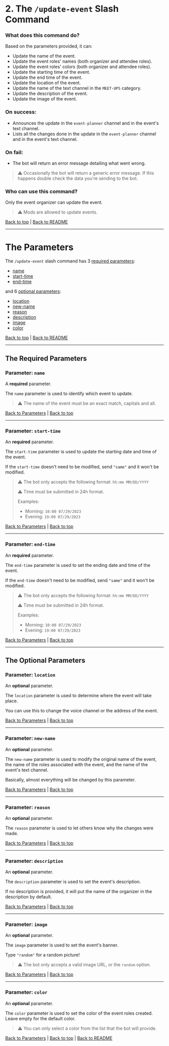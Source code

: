 # 2. The `/update-event` Slash Command

### What does this command do?

Based on the parameters provided, it can:

- Update the name of the event.
- Update the event roles' names (both organizer and attendee roles).
- Update the event roles' colors (both organizer and attendee roles).
- Update the starting time of the event.
- Update the end time of the event.
- Update the location of the event.
- Update the name of the text channel in the `MEET-UPS` category.
- Update the description of the event.
- Update the image of the event.

### On success:

- Announces the update in the `event-planner` channel and in the event's text channel.
- Lists all the changes done in the update in the `event-planner` channel and in the event's text channel.

### On fail:
- The bot will return an error message detailing what went wrong.

>⚠️ Occasionally the bot will return a generic error message. If this happens double check the data you're sending to the bot.

### Who can use this command?

Only the event organizer can update the event.

> ⚠️ Mods are allowed to update events.

[Back to top](#1-the-create-event-slash-command) | [Back to README](../README.md)

---

# The Parameters

The `/update-event` slash command has 3 [required parameters](#the-required-parameters):

- [name](#parameter-name)
- [start-time](#parameter-start-time)
- [end-time](#parameter-end-time)

and 6 [optional parameters](#the-optional-parameters):

- [location](#parameter-location)
- [new-name](#parameter-new-name)
- [reason](#parameter-reason)
- [description](#parameter-description)
- [image](#parameter-image)
- [color](#parameter-color)

[Back to top](#1-the-create-event-slash-command) | [Back to README](../README.md)

---

## The Required Parameters

### Parameter: `name`

A **required** parameter. 

The `name` parameter is used to identify which event to update.

> ⚠️ The name of the event must be an exact match, capitals and all.

[Back to Parameters](#the-parameters) | [Back to top](#1-the-create-event-slash-command)

---

### Parameter: `start-time`

An **required** parameter. 

The `start-time` parameter is used to update the starting date and time of the event.

If the `start-time` doesn't need to be modified, send `"same"` and it won't be modified.

> ⚠️ The bot only accepts the following format: `hh:mm MM/DD/YYYY`
>
> ⚠️ Time must be submitted in 24h format.
> 
> Examples: 
> - Morning: `10:00 07/29/2023`
> - Evening: `19:00 07/29/2023`

[Back to Parameters](#the-parameters) | [Back to top](#1-the-create-event-slash-command)

---

### Parameter: `end-time`

An **required** parameter. 

The `end-time` parameter is used to set the ending date and time of the event.

If the `end-time` doesn't need to be modified, send `"same"` and it won't be modified.

> ⚠️ The bot only accepts the following format: `hh:mm MM/DD/YYYY`
>
> ⚠️ Time must be submitted in 24h format.
> 
> Examples: 
> - Morning: `10:00 07/29/2023`
> - Evening: `19:00 07/29/2023`

[Back to Parameters](#the-parameters) | [Back to top](#1-the-create-event-slash-command)

---

## The Optional Parameters

### Parameter: `location`

An **optional** parameter. 

The `location` parameter is used to determine where the event will take place. 

You can use this to change the voice channel or the address of the event.

[Back to Parameters](#the-parameters) | [Back to top](#1-the-create-event-slash-command)

---

### Parameter: `new-name`

An **optional** parameter. 

The `new-name` parameter is used to modify the original name of the event, the name of the roles associated with the event, and the name of the event's text channel.

Basically, almost everything will be changed by this parameter.

[Back to Parameters](#the-parameters) | [Back to top](#1-the-create-event-slash-command)

---

### Parameter: `reason`

An **optional** parameter. 

The `reason` parameter is used to let others know why the changes were made.

[Back to Parameters](#the-parameters) | [Back to top](#1-the-create-event-slash-command)

---

### Parameter: `description`

An **optional** parameter. 

The `description` parameter is used to set the event's description.

If no description is provided, it will put the name of the organizer in the description by default.

[Back to Parameters](#the-parameters) | [Back to top](#1-the-create-event-slash-command)

---

### Parameter: `image`

An **optional** parameter. 

The `image` parameter is used to set the event's banner. 

Type `"random"` for a random picture!

> ⚠️ The bot only accepts a valid image URL, or the `random` option.

[Back to Parameters](#the-parameters) | [Back to top](#1-the-create-event-slash-command)

---

### Parameter: `color`

An **optional** parameter. 

The `color` parameter is used to set the color of the event roles created. Leave empty for the default color.

> ⚠️ You can only select a color from the list that the bot will provide.

[Back to Parameters](#the-parameters) | [Back to top](#1-the-create-event-slash-command) | [Back to README](../README.md)